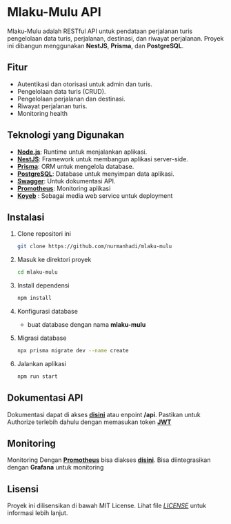 # Mlaku-Mulu API

Mlaku-Mulu adalah RESTful API untuk pendataan perjalanan turis pengelolaan data turis, perjalanan, destinasi, dan riwayat perjalanan. Proyek ini dibangun menggunakan **NestJS**, **Prisma**, dan **PostgreSQL**.

## Fitur

- Autentikasi dan otorisasi untuk admin dan turis.
- Pengelolaan data turis (CRUD).
- Pengelolaan perjalanan dan destinasi.
- Riwayat perjalanan turis.
- Monitoring health

## Teknologi yang Digunakan

- **[Node.js](https://nodejs.org/en/download/package-manager)**: Runtime untuk menjalankan aplikasi.
- **[NestJS](https://nestjs.com/)**: Framework untuk membangun aplikasi server-side.
- **[Prisma](https://www.prisma.io/)**: ORM untuk mengelola database.
- **[PostgreSQL](https://www.postgresql.org/)**: Database untuk menyimpan data aplikasi.
- **[Swagger](https://swagger.io/)**: Untuk dokumentasi API.
- **[Promotheus](https://prometheus.io/)**: Monitoring aplikasi
- **[Koyeb](https://koyeb.com/)** : Sebagai media web service untuk deployment

## Instalasi

1. Clone repositori ini

   ```bash
   git clone https://github.com/nurmanhadi/mlaku-mulu
   ```

2. Masuk ke direktori proyek

    ```bash
    cd mlaku-mulu
    ```
  
3. Install dependensi

    ```bash
    npm install
    ```

4. Konfigurasi database
    - buat database dengan nama **mlaku-mulu**

5. Migrasi database

    ```bash
    npx prisma migrate dev --name create
    ```

6. Jalankan aplikasi

    ```bash
    npm run start
    ```

## Dokumentasi API

Dokumentasi dapat di akses **[disini](https://superb-olivie-nurman-b8e0af0c.koyeb.app/api)** atau enpoint **/api**.
Pastikan untuk Authorize terlebih dahulu dengan memasukan token **[JWT](https://jwt.io/)**

## Monitoring

Monitoring Dengan **[Promotheus](https://prometheus.io/download/)** bisa diakses **[disini](https://superb-olivie-nurman-b8e0af0c.koyeb.app/metrics)**. Bisa diintegrasikan dengan **Grafana** untuk monitoring

## Lisensi

Proyek ini dilisensikan di bawah MIT License. Lihat file *[LICENSE](https://github.com/nestjs/docs.nestjs.com/blob/master/LICENSE)* untuk informasi lebih lanjut.
